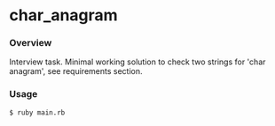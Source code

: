 # char_anagram

### Overview
Interview task. Minimal working solution to check two strings for 'char anagram', see requirements section.

### Usage
`$ ruby main.rb`
